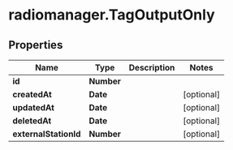 # radiomanager.TagOutputOnly

## Properties
Name | Type | Description | Notes
------------ | ------------- | ------------- | -------------
**id** | **Number** |  | 
**createdAt** | **Date** |  | [optional] 
**updatedAt** | **Date** |  | [optional] 
**deletedAt** | **Date** |  | [optional] 
**externalStationId** | **Number** |  | [optional] 



